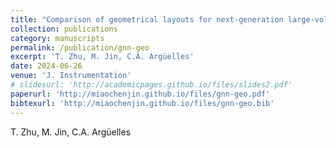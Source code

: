 ```yaml
---
title: "Comparison of geometrical layouts for next-generation large-volume Cherenkov neutrino telescopes"
collection: publications
category: manuscripts
permalink: /publication/gnn-geo
excerpt: 'T. Zhu, M. Jin, C.A. Argüelles'
date: 2024-06-26
venue: 'J. Instrumentation'
# slidesurl: 'http://academicpages.github.io/files/slides2.pdf'
paperurl: 'http://miaochenjin.github.io/files/gnn-geo.pdf'
bibtexurl: 'http://miaochenjin.github.io/files/gnn-geo.bib'
---
```

T. Zhu, M. Jin, C.A. Argüelles